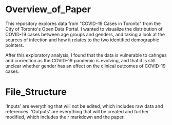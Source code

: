 # Overview_of_Paper

This repository explores data from "COVID-19 Cases in Toronto" from the City of Toronto's Open Data Portal. I wanted to visualize the distribution of COVID-19 cases between age groups and genders, and taking a look at the sources of infection and how it relates to the two identified demographic pointers. 

After this exploratory analysis, I found that the data is vulnerable to cahnges and correction as the COVID-19 pandemic is evolving, and that it is still unclear whether gender has an effect on the clinical outcomes of COVID-19 cases.

# File_Structure

'Inputs' are everything that will not be edited, which includes raw data and references. 'Outputs' are everything that will be created and further modified, which includes the r markdown and the paper.
